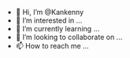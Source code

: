 - 👋 Hi, I’m @Kankenny
- 👀 I’m interested in ...
- 🌱 I’m currently learning ...
- 💞️ I’m looking to collaborate on ...
- 📫 How to reach me ...

<!---
Kankenny/Kankenny is a ✨ special ✨ repository because its `README.md` (this file) appears on your GitHub profile.
You can click the Preview link to take a look at your changes.
--->

